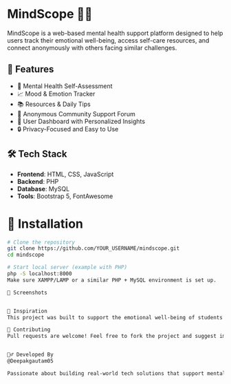 # MindScope 🧠💬

MindScope is a web-based mental health support platform designed to help users track their emotional well-being, access self-care resources, and connect anonymously with others facing similar challenges.

## 🌟 Features

- 🧠 Mental Health Self-Assessment
- 📈 Mood & Emotion Tracker
- 📚 Resources & Daily Tips
- 💬 Anonymous Community Support Forum
- 👤 User Dashboard with Personalized Insights
- 🔒 Privacy-Focused and Easy to Use

## 🛠️ Tech Stack

- **Frontend**: HTML, CSS, JavaScript
- **Backend**: PHP
- **Database**: MySQL
- **Tools**: Bootstrap 5, FontAwesome

# 🚀 Installation

```bash
# Clone the repository
git clone https://github.com/YOUR_USERNAME/mindscope.git
cd mindscope

# Start local server (example with PHP)
php -S localhost:8000
Make sure XAMPP/LAMP or a similar PHP + MySQL environment is set up.

📸 Screenshots


🧠 Inspiration
This project was built to support the emotional well-being of students and young adults, encouraging open expression and emotional growth through tech.

🤝 Contributing
Pull requests are welcome! Feel free to fork the project and suggest improvements.


🙋‍♂️ Developed By
@Deepakgautam05

Passionate about building real-world tech solutions that support mental health, productivity, and human connection.

